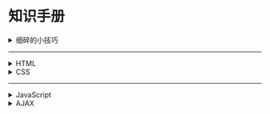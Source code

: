 # 知识手册

<details>
<summary>细碎的小技巧</summary>

## 细碎的小技巧
1. 使用“标签名.类名”可快速补全一个包含类名的标签。(Emmet)
2. 快捷键：cmd + D：快速向下复制。
3. **CSS注释**: 使用`/* 注释内容 */`格式。
4. **CSS单位**: 常用单位包括`px`（像素）、`em`（相对于父元素字体大小）、`rem`（相对于根元素字体大小）、`%`（百分比）、`vh`（视口高度的百分比）、`vw`（视口宽度的百分比）。
5. `vertical-align`: 用于行内元素或表格单元格的垂直对齐方式（如`top`、`middle`、`bottom`）。
6. `outline`: 描边属性，类似于`border`，但不会占用空间。e.g. `outline: 1px solid red;`。
   -`outline: none;`：去除元素的轮廓线，常用于去除表单的焦点控制样式。
7. `input::placeholder`: 用于设置输入框的占位符样式。
   ```css
   input::placeholder {
       color: gray;
       font-style: italic;
   }
   ```
8. 注意`background-color: rgba(0, 0, 0, .4);`和`opacity: 0.4;`的不同,
   - `rgba`是颜色的透明度设置，影响背景颜色；
   - `opacity`是元素整体透明度，影响所有内容（包括文本和子元素）, 让整个元素及其子元素的可见度都变化.

9. 将`a`标签字体隐藏，可以使用`font-size: 0;`; 
10. SEO：搜索引擎优化，使用语义化标签（如`header`、`nav`、`article`、`section`、`footer`等）有助于提升网站的可读性和搜索引擎排名。
    - `title`标签：每个页面都应该有唯一的标题，使用`<title>`标签定义。
    - `description`标签：网页描述标签，使用`<meta name="description" content="页面描述">`提供页面的简要描述，有助于搜索引擎理解页面内容。
    - `keywords`标签：网页关键词标签，使用`<meta name="keywords" content="关键词1, 关键词2">`定义页面的关键词，有助于搜索引擎优化。

11. `Favicon`：网站图标，使用`<link rel="icon" href="favicon.ico">`定义网站的图标。ico文件放在网站的根目录即可。

</details>

---

<details>
<summary>HTML</summary>

## HTML

### HTML 的基本语法和结构

1. 基本的标签，注释，标题标签，段落标签，换行/水平线，文本格式标签（下划线那些），超链接标签，多媒体（图像、音频、视频）。
2. 列表（有序、无序、定义列表），表格（表头、表格标题、合并单元格），表单（文本框、单选框、复选框、下拉列表。
3. `button`的基本用法，包括`type`属性的`button`、`sumbit`、`reset`值。
4. 无语义标签div和span。
5. 字符实体（`&nbsp;`、`&lt;`、`&gt;`、`&amp;`）。

### 小重点

1. 使用`label`标签增强用户体验。
2. 对于`radio`单选，使用`name`属性分好组，否则没有单选效果。
3. `checkbox`是复选框; 下拉菜单是`select`内嵌`option`，不要搞混。

</details>

<details>
<summary>CSS</summary>

## CSS

### CSS 引入方式

内部样式（head嵌套style），外部样式（link引入），行内样式（style属性、配合JS）

### CSS 选择器

主要使用**标签选择器、类选择器、ID选择器**, 一些特殊选择器如下：

1. 后代选择器 e.g.
   ```css
   div p { color: red; } /*选择所有div内的p元素。*/
   ```
   
2. 子代选择器 e.g.
   ```css
   div > p { color: blue; } /*选择所有div的直接子元素p。*/
   ```
   
3. 并集选择器（逗号间隔，同时生效）
   ```css
   h1, h2 { color: green; } /*选择所有h1和h2元素。*/
   ```

4. 交集选择器（无间隔，表示“与”匹配）
   ```css
   div.p { color: purple; }  /*选择所有div且类名为p的元素。*/
   ```

5. 伪类选择器（如`:hover`、`:first-child`、等）
   ```css
   a:hover { color: orange; } /*当鼠标悬停在链接上时改变颜色。*/
   ```
   **P.S. 超链接的一些伪类: a:link、a:visited、a:hover、a:active**

6. 伪元素选择器（如`::before`、`::after`）
   ```css
   p::before { content: "Note: "; color: gray; } /*在每个p元素前添加文本。*/
   ```

7. **属性选择器**（选择具有特定属性的元素）
   ```css
   input[type="text"] { border: 1px solid black; } /*选择所有类型为文本的输入框。*/
   ```

### CSS 三大特性
1. **层叠性**: 多个样式规则可以应用于同一元素，浏览器会根据特定的优先级规则（如选择器的具体性）来决定最终应用哪个样式。
2. **继承性**: 某些CSS属性会从父元素继承到子元素，例如字体和颜色属性。如font-family、color等文字属性会被子元素继承；所以通常可以写在body标签内。
3. **优先级**: CSS规则的优先级由选择器的具体性决定。**!important > 行内样式 > ID选择器 > 类选择器 > 标签选择器 > 通配符 > 继承样式**

P.S. 如遇复合选择器，则需计算优先级。

### 标签的显示模式

1. **块级元素**: 独占一行，宽度默认填满父元素。e.g. `div`、`p`、`h1`等。
2. **行内元素**: 不独占一行，宽度仅包裹内容。e.g. `span`、`a`、`img`等。
3. **行内块元素**: 结合了块级和行内元素的特性，**允许设置宽高**，但不独占一行。e.g. `display: inline-block;`。

P.S. 使用`display`属性来控制或转换元素的显示模式。

### 文字控制属性

1. `font`系列: 
   - `font-family`: 字体系列
   - `font-size`: 字体大小
   - `font-style`: 字体样式（如斜体）
   - `font-weight`: 字体粗细
   - `font`: 复合属性，包含上述所有属性

2. `text`系列:
   - `text-align`: 文本对齐方式（左、中、右）
   - `text-indent`: 首行缩进
   - `text-decoration`: 文本装饰（如下划线）
   - `text-transform`: 文本转换（如大写、小写）

3. 颜色: 
   - `color`: 字体颜色
   - `background-color`: 背景颜色

4. 其它: 
   - `line-height`: 行高
   - `letter-spacing`: 字符间距
   - `word-spacing`: 单词间距

### 背景属性

1. `background-color`: 背景颜色
2. `background-image`: 背景图像, e.g. `background-image: url('image.jpg');`
3. `background-repeat`: 背景图像重复方式（如`repeat-x`、`no-repeat`、`repeat`、 `repeat-y`）
4. `background-position`: 背景图像位置, e.g. `background-position: 水平方向 垂直方向;`，取值包括`left`、`center`、`right`、`top`、`bottom`和`数字px`等。
   - **特殊写法1**:只写一个关键字，另一方向默认居中；只写一个数字px，则代表水平方向，且垂直方向居中；
   - **特殊写法2**:写关键字的顺序可以颠倒；
5. `background-size`: 背景图像大小, e.g. `background-size: cover;`（覆盖整个元素, 可能图片不全）或 `contain`（保持比例缩放以适应元素, 可能背景留空）。
6. `background-attachment`: 背景图像的滚动方式（如`scroll`、`fixed`、`local`）
7. `background`: 复合属性，包含上述所有背景属性。**不区分顺序，但若需缩放，则：`位置/缩放`。

### 盒模型

1. `border`: 边框线，如`border: 1px solid #66ccff;`；以及四个方向自定义； 
2. `padding`： 内边距，如`padding: 10px`；可以四个方向自定义；可以有复合写法，**顺时针（上-右-下-左、上-左右-下、上下-左右）**；
3. `margin`: 外边距，与`padding`相同。不会撑大盒子。必须有`width`属性。
   - **版心居中技巧**：左右`margin`设置`auto`，如：`margin: 0 auto`；
   - 内边距尺寸之撑大盒子的问题：`box-sizing: border-box`  -- **内减模式**；

其它重点：

1. 在CSS中，使用通配符选择器先清除默认样式，包括`margin`、`padding`、`border`等。
   ```css
   * {
       margin: 0;
       padding: 0;
       border: 0;
       box-sizing: border-box;
   }
   ```
   
2. `overflow`：控制盒子内容溢出，取值包括`hidden`、`scroll`、`auto`； 
3. `border-radius`：盒子圆角属性，写法：`border-radius: 10px / 5%`；以及复合写法，由左上角开始顺时针；正圆（正方形盒子，一半px或50%圆角）；胶囊（长方形盒子，高度一半的px）；
4. `box-shadow`，盒子阴影属性，写法：`box-shadow: 0(x) 0(y) 10px(模糊半径--柔和程度) 10px(扩散半径--大小) #66ccff inset(内阴影)`；
5. 外边距（垂直方向）合并现象：取`margin`较大值； e.g. 
   ```css
   .box {
       margin-top: 20px; /* 上外边距 */
       margin-bottom: 30px; /* 下外边距 */
   }
   ```
   - 如果父元素没有内容，且子元素有`margin-top`和`margin-bottom`，则父元素的高度会被子元素的`margin`合并。

6. 外边距塌陷问题：子级元素的margin属性导致的父级元素位移。解决办法：
   - `取消子级margin，设置父级padding`；
   - `为父级添加overflow:hidden`；
   - `为父级添加border-top`；
7. 行内元素的内外边距问题：默认情况下，垂直方向不会受到影响； 

### 浮动

1. `float: left | right | none`: 浮动元素会脱离文档流，后续元素会环绕在其旁边;
2. 清除浮动的方法：
   - `overflow: hidden;`：父元素设置此属性，自动清除子元素的浮动；
   - 单伪元素标签法
   - 额外标签法
   - 双伪元素标签法
   - `clearfix`类法：在父元素上添加一个类，使用伪元素清除浮动。
   - `clear`属性：在需要清除浮动的元素上设置`clear: both;`。

### Flex布局

1. **容器属性**:
   - `display: flex;`：启用Flex布局。
   - `flex-direction`: 主轴方向（`row`、`column`、`row-reverse`、`column-reverse`）。
   - `flex-wrap`: 主轴换行方式（`nowrap`、`wrap`、`wrap-reverse`）。
   - `justify-content`: 主轴对齐方式（如`flex-start`、`flex-end`、`center`、`space-between`、`space-around`）。
   - `align-items`: 侧轴（交叉轴）对齐方式（如`center`、`stretch`、`flex-start`、`flex-end`、`center`、`baseline`）。
     - 使用`align-items`前，记得指定`height`，否则无法生效。
   - `align-self`: 单个子元素的侧轴对齐方式（覆盖`align-items`）。
   - `align-content`: 多行对齐方式（如`center`、`space-between`、`space-around`、`flex-start`、`flex-end`、`space-evenly`、`stretch`）。
   - `flex: 1 | 2 | 3 | ...`: 子元素的伸缩比例，表示在剩余空间中分配的比例。

P.S. flex布局中，子元素会变成弹性盒子，因此对于`a`，不用刻意转变为块元素，宽高也可以生效；


### 定位

1. `position`，定位类型:
   - `static`: 默认定位，元素按照文档流正常排列。
   - `relative`: 相对定位，元素相对于其原始位置进行偏移。（不脱标且占位）
   - `absolute`: 绝对定位，元素相对于最近的已定位祖先元素进行定位。（脱标且不占位，具备行内块元素特点）
   - `fixed`: 固定定位，元素相对于浏览器窗口进行定位，不随滚动条移动。（脱标且不占位，具备行内块元素特点）
   - `sticky`: 粘性定位，元素在特定条件下表现为相对定位和固定定位的结合。
   - 使用口诀：**子绝父相**

2. `top`、`right`、`bottom`、`left`: 定位偏移量，取数字px或百分比值，配合`position`使用。（必需）
3. `z-index`: 层叠顺序，数值越大，元素越靠上层。**注意**: 只有定位元素（`position`非`static`）才会生效。

### 垂直对齐方式

可以通过这个方式去除行内块、图片底部留白（非baseline）

1. `vertical-align`属性用于行内元素或表格单元格的垂直对齐方式。常用值包括：
   - `baseline`: 默认值，元素基线对齐。
   - `top`: 元素顶部对齐。
   - `middle`: 元素中部对齐。
   - `bottom`: 元素底部对齐。

### 平面与空间转换-transform

1. `transform`: 变形属性，常用于平移、旋转、缩放等效果。
   - `transform: translateX(50px);`：水平平移50px；以及`transform: translate(x, y);`（x和y可以是百分比或px）；都填入`50%`时，位移就各是宽高的一半；
   - `transform: rotate(45deg);`：旋转45度。
   - `transform: scale(1.5);`：放大1.5倍。
   - `transform: skew(20deg, 10deg);`：倾斜20度和10度。
   - `transform-origin`: 设置变形的原点，默认是元素的中心点，可以设置为`left`、`right`、`top`、`bottom`或具体的像素值。
   - **多重转换**：即：将`transform`用作复合属性。**注意：第一个改变会影响盒子的轴向，从而影响第二个改变。**

2. 空间变换
   - `transform3d(x, y, z)`: 3D变形，常用于创建立体效果。**必需写3个值**，如`transform: translate3d(50px, 0, 0);`，否则不生效。
   - `transform: translateZ(50px);`：沿Z轴平移50px。
   - `transform: rotateX(45deg);`：绕X轴旋转45度。又如`rotateY(45deg)`、`rotateZ(45deg)`。 
     - 从各个轴的正方向看去：正值顺时针，负值逆时针 。
     - 亦即**左手法则**：大拇指与各个轴的正方向相同，四个手指弯曲方向即为旋转的正方向。
   - `transform: scale3d(1.5, 1.5, 1.5);`：沿X、Y、Z轴放大1.5倍。

3. `perspective`: 视距或透视属性，用于设置3D变形的透视效果。值越小，透视效果越明显。 
   - 添加给父级。从而更好观察子级的动效果。常用值800-1200px。

### 过渡效果

1. `transition`属性用于设置过渡效果，常用属性包括：
   - `transition-property`: 过渡的属性（如`color`、`background-color`等）。
   - `transition-duration`: 过渡持续时间（如`0.3s`）。
   - `transition-timing-function`: 过渡的速度曲线（如`ease`、`linear`、`ease-in`、`ease-out`等）。
   - `transition-delay`: 过渡延迟时间。
   - **复合写法**: `transition: 属性 过渡时间 速度曲线 delay;`。

P.S. `transition`过渡效果加在原元素，不要加在伪元素上（否则退出`hover`的时候没效果）

### 透明度

1. `opacity`属性用于设置元素的透明度，取值范围为`0`（完全透明）到`1`（完全不透明）。
   - 例如：`opacity: 0.5;`表示50%透明度。
   - 注意：`opacity`会影响元素及其子元素的可见度。

### 鼠标样式

1. `cursor`属性用于设置鼠标悬停时的样式，常用值包括：
   - `default`: 默认箭头。
   - `pointer`: 手形（通常用于链接）。
   - `text`: 文本选择光标。
   - `move`: 移动光标。
   - `not-allowed`: 禁止操作光标。
   - `wait`: 等待光标。

### 伪类和伪元素

1. **伪类**: 用于定义元素的特定状态。
   - `:hover`: 鼠标悬停时应用样式。
   - `:active`: 元素被激活时应用样式（如按钮被点击）。
   - `:focus`: 元素获得焦点时应用样式（如输入框）。
   - `:first-child`: 选择第一个子元素。
   - `:last-child`: 选择最后一个子元素。
   - `:nth-child(n)`: 选择第n个子元素（n可以是数字、公式或关键字）。
   - `:not(selector)`: 选择不匹配指定选择器的元素。 e.g. `E:not(:hover)`, 可以实现与hover互斥的效果，在非hover状态下呈现某种样式。:hover的优先级高于:not(:hover)。

### CSS精灵图（sprite）
1. **CSS精灵图**: 将多个小图像合并为一张大图，通过调整背景位置来显示不同的部分。 通俗理解，就是“想像”成所有小图合成在一张大图（精灵图的背景），设定盒子宽高（所谓展示窗口），然后通过背景定位来显示不同的小图
   - 使用`background-image`设置大图，使用`background-position`调整显示区域。
   - 例如：
   ```css
   .sprite {
       background-image: url('sprite.png');
       width: 100px; /* 单帧宽度 */
       height: 100px; /* 单帧高度 */
       background-position: -50px -50px; /* 显示第2行第3列的图像 */
   }
   ```


### 渐变

1. **线性渐变**: 使用`linear-gradient`函数创建线性渐变背景。
   ```css
   background: linear-gradient(
    direction, 
    color-stop1, 
    color-stop2, 
    ...);
   ```
   - `direction`: 渐变方向（如`to right`、`to bottom`、`to top left`等，或**角度值**；默认由上到下）。
   - `color-stop`: 渐变颜色和位置。如`red 0%, blue 100%`表示从红色到蓝色的渐变。最后的`color-stop`不需要逗号。

2. **径向渐变**: 使用`radial-gradient`函数创建径向渐变背景。
   ```css
    background: radial-gradient(
     shape size at position, 
     color-stop1, 
     color-stop2, 
     ...);
    ```
    - `shape`: 渐变形状（如`circle`、`ellipse`）。
    - `size`: 渐变大小（如`closest-side`、`farthest-corner`）。
      - 上述两点也可以使用**半径**，单独写一个值，表示半径；或两个值，分别表示水平和垂直方向的半径。
    - `position`: 渐变中心位置（如`center`、`top left`）。

### 动画

1. `animation`属性用于创建动画效果，复合属性，常用属性包括：
   - `animation-name`: 动画名称，对应@keyframes定义的动画。(必需)
   - `animation-duration`: 动画持续时间（如`2s`）。（必需）
   - `animation-timing-function`: 动画速度曲线（如`ease`、`linear`、`ease-in`、`ease-out`等）。
   - `animation-delay`: 动画延迟时间。
   - `animation-iteration-count`: 动画循环次数（如`infinite`表示无限循环）。
   - `animation-direction`: 动画方向（如`normal`、`reverse`、`alternate`）。
   - `animation-fill-mode`: 动画填充模式，或结束时状态（如`forwards`、`backwards`）。
   - `animation-play-state`: 动画播放状态（如`running`、`paused`）。**常与hover结合使用**。

2. 使用动画，分两步
   2.1 定义动画：使用`@keyframes`定义动画的关键帧。
   ```css
   @keyframes animation-name {
       from { /* 初始状态css */ }
       to { /* 结束状态css */ }
   }
   
   /* 或者使用百分比 */
    @keyframes animation-name {
         0% { /* css */ }
         50% { /* css */ }
         ...
         100% { /* css */ }
    }
   ```
   p.s. 注意分号与逗号。   

   2.2 应用动画：在元素上使用`animation`属性应用定义的动画。 e.g.
   ```css
    .element {
         animation: animation-name 2s ease-in-out infinite;
    }
    ```
   
3. 逐帧动画，使用**速度曲线**，配合**CSS精灵图**实现精灵动画。 e.g. 
   ```css
   .sprite {
       background-image: url('sprite.png');
       width: 100px; /* 单帧宽度 */
       height: 100px; /* 单帧高度（即：定义显示区域，所谓精灵图展示窗口） */
       animation: play 1s steps(10) infinite; /* 10帧动画，数字n与精灵图个数相同 */
   }

   @keyframes play {
       from { background-position: 0 0; }
       to { background-position: -1000px 0; } /* 假设总宽度为1000px，移动距离x等于精灵图宽度 */
   }
   ```
   
### 移动端适配

1. 屏幕分辨率、视口与二倍图
   - 屏幕分辨率：设备的物理像素数量。即物理分辨率。
   - 缩放调节的分辨率：逻辑分辨率（由软件/驱动/操作系统等设置）。
   - PC端网页分辨率与逻辑分辨率保持一致。
   - iPhone 6/7/8 -- 逻辑分辨率375px；plus -- 414px。
   - 视口：移动端网页分辨率并非逻辑分辨率。视口是，显示HTML网页的区域，使用视口约束HTML尺寸。使用HTML5自动骨架中就可以生成。 e.g. 
   ```html
    <meta name="viewport" content="width=device-width, initial-scale=1.0">
    ```
   - 二倍图（Retina图像）：高分辨率设备上使用的图像，通常是标准图像的两倍大小。

2. 适配方案
   - **响应式设计**: 使用媒体查询（`@media`）根据设备特性（如屏幕宽度）应用不同的样式。
   - **流式布局**: 使用百分比宽度和弹性盒子布局，使元素根据屏幕大小自动调整。适用于PC端。
   - **视口单位**: 使用`vw`（视口宽度）和`vh`（视口高度）单位来设置元素的尺寸。
   - **REM单位**: 使用`rem`单位来设置字体大小和元素尺寸，基于根元素的字体大小进行计算。`rem`: 相对单位，相对「HTML标签字号」的结果。即：**最终像素值 = rem值 * HTML标签字号**

3. 媒体查询
   - 可以用于检测视口宽度，编写差异化的CSS样式 -- 当某个条件成立，执行对应的CSS样式.
   - 使用`@media`规则根据设备特性应用不同的样式。
   ```css
    @media (width: 375px) {
        html {
            font-size: 37.5px;
        }
    }
   ```
   - 常用特性包括`width`、`height`、`orientation`（横屏或竖屏）等。
   - 使用**flexible布局**实现多视口自适应:
   ```html
   <script src = "flexible.js"></script>
   ```
   - 于是，就有**rem单位值 = 实际px值(来自设计稿) / 根字号(常设置成变量，如`@rootSize: 37.5px`)**
   - 目前rem布局方案中，将网页等分成10份，HTML标签的字号视为视口宽度的 1/10（flexible布局会计算好）


### CSS预处理器-less
1. **注释**: 使用`//`进行单行注释，使用`/* */`进行多行注释。less中的注释不会被编译到CSS中。
2. **变量**: 使用`@`符号定义变量，便于复用和维护。**不要忘记分号**。
   ```less
   @primary-color: #3498db;
   body {
       background-color: @primary-color;
   }
   ```
3. **嵌套**: 支持嵌套规则，便于组织样式。
   ```less
   .container {
       .header {
           color: red;
       }
       .footer {
           color: blue;
       }
   }
   ```
   在嵌套中使用`&`符号引用父选择器（即：选择自己）。
   ```less
   a {
      text-decoration: none;
      &:hover {
        color: #00BE9A;
     } 
   }
   ```
4. **运算**: 支持数学运算，如加减乘除。
   ```less
   @base-font-size: 16px;
   @large-font-size: @base-font-size * 1.5;
   body {
       font-size: @large-font-size;
       margin: (68 / 37.5)rem;
   }
   ```
   除法必须带括号。**注意：**如果两个数字都带单位或更多单位，以「第一个」单位为准。
5. **导入**: 使用`@import`导入其他Less文件，便于模块化管理样式。
   ```less
   @import "variables.less";
   @import "mixins.less";
   ```
6. **导出**：在less文件的**第一行：**`// out: ./index.css ` -- 没有分号；或**禁止导出：**`// out: false`


</details>

---

<details>
<summary>JavaScript</summary>

</details>

<details>
<summary>AJAX</summary>

</details>

